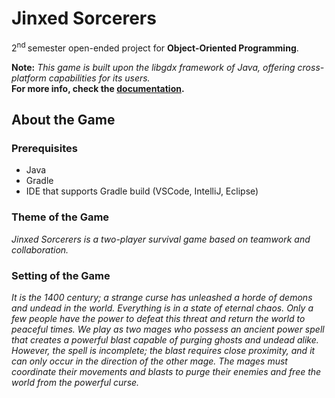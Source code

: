 # Jinxed Sorcerers

2<sup>nd </sup> semester open-ended project for **Object-Oriented Programming**.

**Note:** *This game is built upon the libgdx framework of Java, offering cross-platform capabilities for its users.*<br />
**For more info, check the [documentation](https://libgdx.com/dev/).**

## About the Game

### Prerequisites
- Java
- Gradle
- IDE that supports Gradle build (VSCode, IntelliJ, Eclipse)

### Theme of the Game
*Jinxed Sorcerers is a two-player survival game based on teamwork and collaboration.*

### Setting of the Game
*It is the 1400 century; a strange curse has unleashed a horde of demons and undead in the world. Everything is in a state of eternal chaos. Only a few people have the power to defeat this threat and return the world to peaceful times. We play as two mages who possess an ancient power spell that creates a powerful blast capable of purging ghosts and undead alike. However, the spell is incomplete; the blast requires close proximity, and it can only occur in the direction of the other mage. The mages must coordinate their movements and blasts to purge their enemies and free the world from the powerful curse.*

